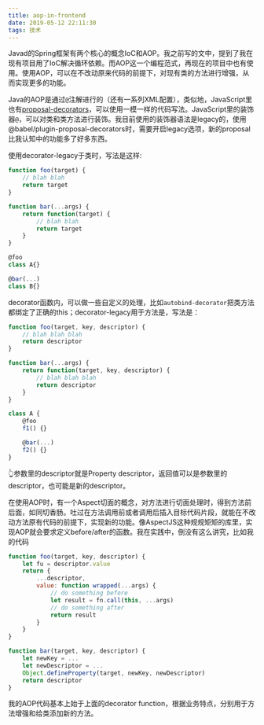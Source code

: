 ```yaml
---
title: aop-in-frontend
date: 2019-05-12 22:11:30
tags: 技术
---
```


Javad的Spring框架有两个核心的概念IoC和AOP。我之前写的文中，提到了我在现有项目用了IoC解决循环依赖。而AOP这一个编程范式，再现在的项目中也有使用。使用AOP，可以在不改动原来代码的前提下，对现有类的方法进行增强，从而实现更多的功能。

Java的AOP是通过`@`注解进行的（还有一系列XML配置），类似地，JavaScript里也有[proposal-decorators](https://github.com/tc39/proposal-decorators)，可以使用一模一样的代码写法。JavaScript里的装饰器`@`，可以对类和类方法进行装饰。我目前使用的装饰器语法是legacy的，使用@babel/plugin-proposal-decorators时，需要开启legacy选项，新的proposal比我认知中的功能多了好多东西。

使用decorator-legacy于类时，写法是这样:
```javascript
function foo(target) {
    // blah blah
    return target
}

function bar(...args) {
    return function(target) {
        // blah blah 
        return target
    }
}

@foo
class A{}

@bar(...)
class B{}
```
decorator函数内，可以做一些自定义的处理，比如`autobind-decorator`把类方法都绑定了正确的this；decorator-legacy用于方法是，写法是：
```javascript
function foo(target, key, descriptor) {
    // blah blah blah
    return descriptor
}

function bar(...args) {
    return function(target, key, descriptor) {
        // blah blah blah
        return descriptor
    }
}

class A {
    @foo
    f1() {}

    @bar(...)
    f2() {}
}
```
👆参数里的descriptor就是Property descriptor，返回值可以是参数里的descriptor，也可能是新的descriptor。

在使用AOP时，有一个Aspect切面的概念，对方法进行切面处理时，得到方法前后面，如同切香肠。吐过在方法调用前或者调用后插入目标代码片段，就能在不改动方法原有代码的前提下，实现新的功能。像AspectJS这种规规矩矩的库里，实现AOP就会要求定义before/after的函数。我在实践中，倒没有这么讲究，比如我的代码
```javascript
function foo(target, key, descriptor) {
    let fu = descriptor.value
    return {
        ...descriptor,
        value: function wrapped(...args) {
            // do something before
            let result = fn.call(this, ...args)
            // do something after
            return result
        }
    }
}

function bar(target, key, descriptor) {
    let newKey = ...
    let newDescriptor = ...
    Object.defineProperty(target, newKey, newDescriptor)
    return descriptor
}
```
我的AOP代码基本上始于上面的decorator function，根据业务特点，分别用于方法增强和给类添加新的方法。

